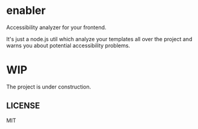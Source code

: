 # enabler
Accessibility analyzer for your frontend.

It's just a node.js util which analyze your templates all over the project and warns you about potential accessibility problems.

# WIP

The project is under construction.

## LICENSE

MIT
